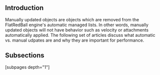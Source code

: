 ## Introduction

Manually updated objects are objects which are removed from the FlatRedBall engine's automatic managed lists. In other words, manually updated objects will not have behavior such as velocity or attachments automatically applied. The following set of articles discuss what automatic vs. manual udpates are and why they are important for performance.

## Subsections

\[subpages depth="1"\]
